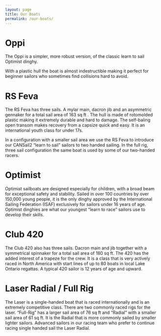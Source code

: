 ```yaml
---
layout: page
title: Our Boats
permalink: /our-boats/
---
```


# Oppi

The Oppi is a simpler, more robust version, of the classic learn to sail Optimist dinghy.
 
With a plastic hull the boat is almost indestructible making it perfect for beginner sailors who sometimes find collisions hard to avoid.

# RS Feva

The RS Feva has three sails.  A mylar main, dacron jib and an asymmetric gennaker for a total sail area of 163 sq ft .  The hull is made of rotomolded plastic making it extremely durable and hard to damage.  The self-baling open transom makes recovery from a capsize quick and easy.  It is an international youth class for under 17s.

In a configuration with a smaller sail area we use the RS Feva to introduce our CANSail2 “learn to sail” sailors to two handed sailing. In the full rig, three sail configuration the same boat is used by some of our two-handed racers.

# Optimist

Optimist sailboats are designed especially for children, with a broad beam for exceptional safety and stability.   Sailed in over 100 countries by over 150,000 young people, it is the only dinghy approved by the International Sailing Federation (ISAF) exclusively for sailors under 16 years of age.  Optimist dinghies are what our youngest “learn to race” sailors use to develop their skills.

# Club 420

The Club 420 also has three sails.  Dacron main and jib together with a symmetrical spinnaker for a total sail area of 180 sq ft.  The 420 has the added interest of a trapeze for the crew. It is a class that is very actively raced in North America with start lines of up to 80 boats in local Lake Ontario regattas.  A typical 420 sailor is 12 years of age and upward.

# Laser Radial / Full Rig

The Laser is a single-handed boat that is raced internationally and is an extremely competitive class.  There are two commonly raced rigs for the laser.  “Full-Rig” has a larger sail area of 76 sq ft and “Radial” with a smaller sail area of 61 sq ft.  It is the Radial that is more commonly sailed by smaller lighter sailors.  Advanced sailors in our racing team who prefer to continue racing single handed sail the Laser Radial.
